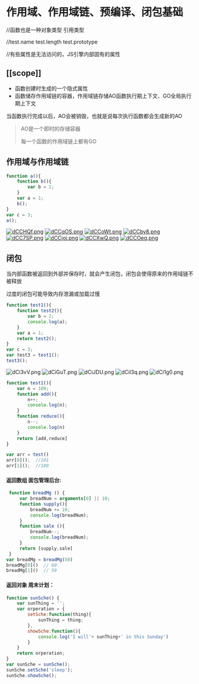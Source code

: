 # 作用域、作用域链、预编译、闭包基础

//函数也是一种对象类型 引用类型

//test.name test.length test.prototype

//有些属性是无法访问的，JS引擎内部固有的属性

## [[scope]]

- 函数创建时生成的一个隐式属性
- 函数储存作用域链的容器，作用域链存储AO函数执行期上下文、GO全局执行期上下文

当函数执行完成以后，AO会被销毁，也就是说每次执行函数都会生成新的AO

> AO是一个即时的存储容器
>
> 每一个函数的作用域链上都有GO

## 作用域与作用域链

```js
function a(){
    function b(){
        var b = 2;
    }
    var a = 1;
    b();
}
var c = 3;
a();
```

[![dCCHQf.png](https://s1.ax1x.com/2020/08/14/dCCHQf.png)]()
[![dCCqOS.png](https://s1.ax1x.com/2020/08/14/dCCqOS.png)]()
[![dCCoWt.png](https://s1.ax1x.com/2020/08/14/dCCoWt.png)]()
[![dCCby8.png](https://s1.ax1x.com/2020/08/14/dCCby8.png)]()
[![dCC7SP.png](https://s1.ax1x.com/2020/08/14/dCC7SP.png)]()
[![dCCjoj.png](https://s1.ax1x.com/2020/08/14/dCCjoj.png)](https://imgchr.com/i/dCCjoj)
[![dCCXwQ.png](https://s1.ax1x.com/2020/08/14/dCCXwQ.png)]()
[![dCCOeg.png](https://s1.ax1x.com/2020/08/14/dCCOeg.png)]()

## 闭包

当内部函数被返回到外部并保存时，就会产生闭包，闭包会使得原来的作用域链不被释放

过度的闭包可能导致内存泄漏或加载过慢

```js
function test1(){
	function test2(){
		var b = 2;
		console.log(a);
	}
	var a = 1;
	return test2();
}
var c = 3;
var test3 = test1();
test3();
```

![dCi3vV.png](https://s1.ax1x.com/2020/08/14/dCi3vV.png)
![dCiGuT.png](https://s1.ax1x.com/2020/08/14/dCiGuT.png)
![dCiJDU.png](https://s1.ax1x.com/2020/08/14/dCiJDU.png)
![dCil3q.png](https://s1.ax1x.com/2020/08/14/dCil3q.png)
![dCi1g0.png](https://s1.ax1x.com/2020/08/14/dCi1g0.png)

```js
function test1(){
    var n = 100;
    function add(){
        n++;
        console.log(n);
    }
    function reduce(){
        n--;
        console.log(n)
    }
    return [add,reduce]
}

var arr = test()
arr[0]();  //101
arr[1]();  //100
```

#### 返回数组 面包管理后台:

```js
 function breadMg () {
     var breadNum = arguments[0] || 10;
     function supply(){
         breadNum += 10;
         console.log(breadNum);
     }
     function sale (){
         breadNum--;
         console.log(breadNum);
     }
     return [supply,sale]
 }
var breadMg = breadMg(50)
breadMg[0]()  // 60
breadMg[1]()  // 59
```

#### 返回对象 周末计划：

```js
function sunSche() {
    var sunThing = '';
    var orperation = {
        setSche:function(thing){
            sunThing = thing;
        },
        showSche:function(){
            console.log('I will'+ sunThing+' in this Sunday')
        }
    }
    return orperation;
}
var sunSche = sunSche();
sunSche.setSche('sleep');
sunSche.showSche();
```

